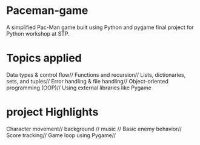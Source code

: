# Paceman-game
A simplified Pac-Man game built using Python and pygame 
final project for Python workshop at STP.
# Topics applied 
Data types & control flow//
Functions and recursion//
Lists, dictionaries, sets, and tuples//
Error handling & file handling//
Object-oriented programming (OOP)//
Using external libraries like Pygame
# project Highlights 
Character movement//
background //
music //
Basic enemy behavior//
Score tracking//
Game loop using Pygame//
